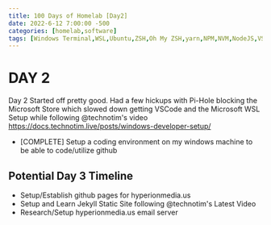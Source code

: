 ```yaml
---
title: 100 Days of Homelab [Day2]
date: 2022-6-12 7:00:00 -500
categories: [homelab,software]
tags: [Windows Terminal,WSL,Ubuntu,ZSH,Oh My ZSH,yarn,NPM,NVM,NodeJS,VSCode,100DaysofHomeLab]
---
```


# DAY 2

Day 2 Started off pretty good.  Had a few hickups with Pi-Hole blocking the Microsoft Store which slowed down getting VSCode and the Microsoft WSL Setup while following @technotim's video https://docs.technotim.live/posts/windows-developer-setup/ 

* [COMPLETE] Setup a coding environment on my windows machine to be able to code/utilize github

## Potential Day 3 Timeline

* Setup/Establish github pages for hyperionmedia.us
* Setup and Learn Jekyll Static Site following @technotim\'s Latest Video
* Research/Setup hyperionmedia.us email server